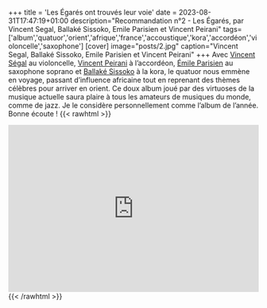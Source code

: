 +++
title = 'Les Égarés ont trouvés leur voie'
date = 2023-08-31T17:47:19+01:00
description="Recommandation n°2 - Les Égarés, par Vincent Segal, Ballaké Sissoko, Emile Parisien et Vincent Peirani"
tags=['album','quatuor','orient','afrique','france','accoustique','kora','accordéon','violoncelle','saxophone']
[cover]
image="posts/2.jpg"
caption="Vincent Segal, Ballaké Sissoko, Emile Parisien et Vincent Peirani"
+++
Avec [Vincent Ségal](https://fr.wikipedia.org/wiki/Vincent_S%C3%A9gal) au violoncelle, [Vincent Peirani](https://fr.wikipedia.org/wiki/Vincent_Peirani) à l’accordéon, [Émile Parisien](https://fr.wikipedia.org/wiki/%C3%89mile_Parisien) au saxophone soprano et [Ballaké Sissoko](https://fr.wikipedia.org/wiki/Ballak%C3%A9_Sissoko) à la kora, le quatuor nous emmène en voyage, passant d’influence africaine tout en reprenant des thèmes célèbres pour arriver en orient. Ce doux album joué par des virtuoses de la musique actuelle saura plaire à tous les amateurs de musiques du monde, comme de jazz. Je le considère personnellement comme l’album de l’année. Bonne écoute !
{{< rawhtml >}}
<div style="max-width:100%;"><div style="position:relative;padding-bottom:calc(56.25% + 52px);height: 0;"><iframe style="position:absolute;top:0;left:0;" width="100%" height="100%" src="https://odesli.co/embed/?url=https%3A%2F%2Falbum.link%2Fp4qfsvhzjjxtn&theme=light" frameborder="0" allowfullscreen sandbox="allow-same-origin allow-scripts allow-presentation allow-popups allow-popups-to-escape-sandbox" allow="clipboard-read; clipboard-write"></iframe></div></div>
{{< /rawhtml >}}